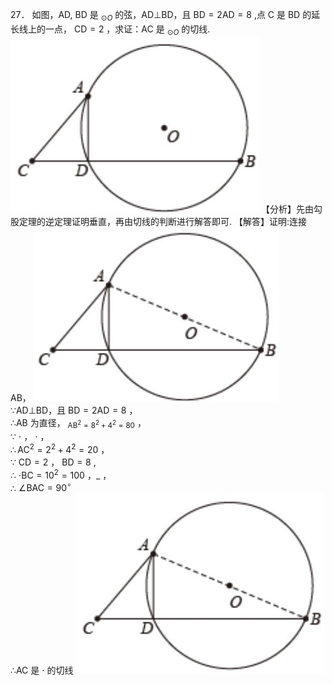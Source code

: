 27． 如图，AD, BD 是 $_ { \odot O }$ 的弦，AD⊥BD，且 ${ \mathrm { B D } } { = } 2 { \mathrm { A D } } { = } 8$ ,点 C 是 BD 的延长线上的一点， $\mathrm { C D } { = } 2$ ，求证：AC 是 $_ { \odot O }$ 的切线.
![](<../../qs_image_DB/专题3-6__圆的综合（27类题型）（解析版）/25814eb1dee90b8adc7cf8a23a07d66d8bc546ce9747a31a9d638ee916281e8c.jpg>)
【分析】先由勾股定理的逆定理证明垂直，再由切线的判断进行解答即可.
【解答】证明:连接 AB，
![](<../../qs_image_DB/专题3-6__圆的综合（27类题型）（解析版）/a89c08d0581a8461754bbcce0d255f1adb1ed00b409c8b45ac2f31ae1e5dfbca.jpg>)
∵AD⊥BD，且 ${ \mathrm { B D } } { = } 2 { \mathrm { A D } } { = } 8$ ，  
∴AB 为直径， $_ { \mathrm { A B } ^ { 2 } = 8 ^ { 2 } + 4 ^ { 2 } = 8 0 }$ ，  
∵ $\cdot$ ， $\cdot$ ，  
$\therefore \mathrm { A C } ^ { 2 } = 2 ^ { 2 } + 4 ^ { 2 } = 2 0$ ，  
∵ $\mathrm { C D } { = } 2$ ， $\mathrm { B D } { = } 8$ ,  
∴ $\cdot \mathrm { B C } { = } 1 0 ^ { 2 } { = } 1 0 0$ ，$\_$ ，  
∴ $\angle \mathrm { B A C } { = } 9 0 ^ { \circ }$   
∴AC 是 $\cdot$ 的切线
![](<../../qs_image_DB/专题3-6__圆的综合（27类题型）（解析版）/3bedcd87bbd6b909b12652b08ebdea41626e6f7f3baea9d529569391d3fe86b5.jpg>)

